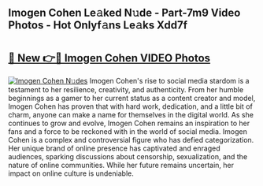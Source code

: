 ## Imogen Cohen Le𝚊ked N𝚞de - Part-7m9 Video Photos - Hot Onlyf𝚊ns Le𝚊ks Xdd7f

# <h2><a href="http://ab3658.deff.icu/?id=Imogen+Cohen">🔗 New 👉🔴 Imogen Cohen VIDEO Photos</a></h2>

[![Imogen Cohen N𝚞des](https://i.imgur.com/rIISA9y.gif)](http://ab3658.deff.icu/?id=Imogen+Cohen)
Imogen Cohen's rise to social media stardom is a testament to her resilience, creativity, and authenticity. From her humble beginnings as a gamer to her current status as a content creator and model, Imogen Cohen has proven that with hard work, dedication, and a little bit of charm, anyone can make a name for themselves in the digital world. As she continues to grow and evolve, Imogen Cohen remains an inspiration to her fans and a force to be reckoned with in the world of social media. Imogen Cohen is a complex and controversial figure who has defied categorization. Her unique brand of online presence has captivated and enraged audiences, sparking discussions about censorship, sexualization, and the nature of online communities. While her future remains uncertain, her impact on online culture is undeniable.
